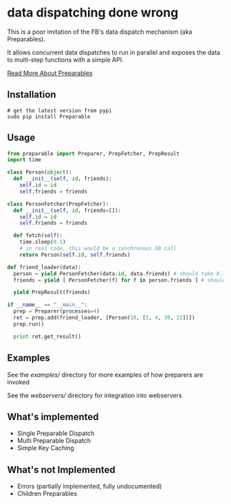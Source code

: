 # data dispatching done wrong

This is a poor imitation of the FB's data dispatch mechanism (aka Preparables).

It allows concurrent data dispatches to run in parallel and exposes the data to
multi-step functions with a simple API.

[ Read More About Preparables ](http://www.quora.com/Facebook-Infrastructure/What-are-preparables-and-how-are-they-implemented )

## Installation

    # get the latest version from pypi
    sudo pip install Preparable

## Usage

```python
from preparable import Preparer, PrepFetcher, PrepResult
import time

class Person(object):
  def __init__(self, id, friends):
    self.id = id
    self.friends = friends

class PersonFetcher(PrepFetcher):
  def __init__(self, id, friends=[]):
    self.id = id
    self.friends = friends

  def fetch(self):
    time.sleep(0.1)
    # in real code, this would be a synchronous DB call
    return Person(self.id, self.friends)

def friend_loader(data):
  person = yield PersonFetcher(data.id, data.friends) # should take 0.1s total
  friends = yield [ PersonFetcher(f) for f in person.friends ] # should take 0.1s total

  yield PrepResult(friends)

if __name__ == "__main__":
  prep = Preparer(processes=4)
  ret = prep.add(friend_loader, [Person(10, [5, 4, 39, 22])])
  prep.run()

  print ret.get_result()
```

## Examples

See the _examples/_ directory for more examples of how preparers are invoked

See the _webservers/_ directory for integration into webservers

## What's implemented

* Single Preparable Dispatch
* Multi Preparable Dispatch
* Simple Key Caching

## What's not Implemented

* Errors (partially implemented, fully undocumented)
* Children Preparables
